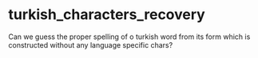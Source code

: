 # turkish_characters_recovery
Can we guess the proper spelling of o turkish word from its form which is constructed without any language specific chars? 
